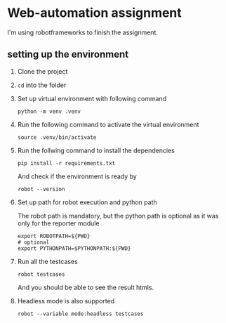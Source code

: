 # Web-automation assignment

I'm using robotframeworks to finish the assignment.

## setting up the environment

1. Clone the project
2. `cd` into the folder
3. Set up virtual environment with following command

    ```shell
    python -m venv .venv
    ```

4. Run the following command to activate the virtual environment

    ```shell
    source .venv/bin/activate
    ```

5. Run the follwing command to install the dependencies

    ```shell
    pip install -r requirements.txt
    ```

    And check if the environment is ready by

    ```shell
    robot --version
    ```

6. Set up path for robot execution and python path

    The robot path is mandatory, but the python path is optional as it was only for the reporter module

    ```shell
    export ROBOTPATH=${PWD}
    # optional
    export PYTHONPATH=$PYTHONPATH:${PWD}
    ```

7. Run all the testcases

    ```shell
    robot testcases
    ```

    And you should be able to see the result htmls.

8. Headless mode is also supported

    ```shell
    robot --variable mode:headless testcases
    ```
